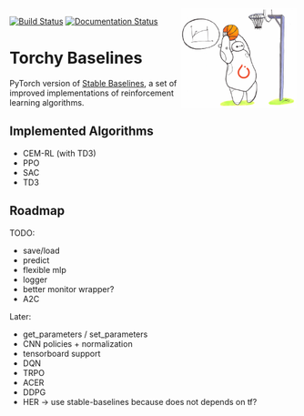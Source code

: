 <img src="docs/\_static/img/logo.png" align="right" width="40%"/>

[![Build Status](https://travis-ci.com/hill-a/stable-baselines.svg?branch=master)](https://travis-ci.com/hill-a/stable-baselines) [![Documentation Status](https://readthedocs.org/projects/stable-baselines/badge/?version=master)](https://stable-baselines.readthedocs.io/en/master/?badge=master)

# Torchy Baselines

PyTorch version of [Stable Baselines](https://github.com/hill-a/stable-baselines), a set of improved implementations of reinforcement learning algorithms.

## Implemented Algorithms

- CEM-RL (with TD3)
- PPO
- SAC
- TD3


## Roadmap

TODO:
- save/load
- predict
- flexible mlp
- logger
- better monitor wrapper?
- A2C

Later:
- get_parameters / set_parameters
- CNN policies + normalization
- tensorboard support
- DQN
- TRPO
- ACER
- DDPG
- HER -> use stable-baselines because does not depends on tf?
